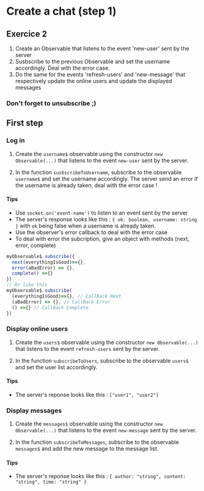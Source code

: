 # Create a chat (step 1)

## Exercice 2

1. Create an Observable that listens to the event 'new-user' sent by the server
2. Susbscribe to the previous Observable and set the username accordingly. Deal with the error case.
3. Do the same for the events 'refresh-users' and 'new-message' that respectively update the online users and update the displayed messages

### Don't forget to unsubscribe ;)

## First step

### Log in

1. Create the `username$` observable using the constructor `new Observable(...)` that listens to the event `new-user` sent by the server.

2. In the function `susbscribeToUsername`, subscribe to the observable `username$` and set the username accordingly. The server send an error if the username is already taken, deal with the error case !

#### Tips

- Use `socket.on('event-name')` to listen to an event sent by the server
- The server's response looks like this : `{ ok: boolean, username: string }` with `ok` being false when a username is already taken.
- Use the observer's error callback to deal with the error case
- To deal with error the subcription, give an object with methods (next, error, complete)

```javascript
myObservable$.subscribe({
  next(everythingIsGood)=>{},
  error(aBadError) => {},
  complete() =>{}
})
// Or like this
myObservable$.subscribe(
  (everythingIsGood)=>{}, // CallBack Next
  (aBadError) => {}, // CallBack Error
  () =>{} // CallBack Complete
})
```

### Display online users

1. Create the `users$` observable using the constructor `new Observable(...)` that listens to the event `refresh-users` sent by the server.

2. In the function `subscribeToUsers`, subscribe to the observable `users$` and set the user list accordingly.

#### Tips

- The server's reponse looks like this : `["user1", "user2"]`

### Display messages

1. Create the `messages$` observable using the constructor `new Observable(...)` that listens to the event `new-message` sent by the server.

2. In the function `subscribeToMessages`, subscribe to the observable `messages$` and add the new message to the message list.

#### Tips

- The server's reponse looks like this : `{ author: "string", content: "string", time: "string" }`

